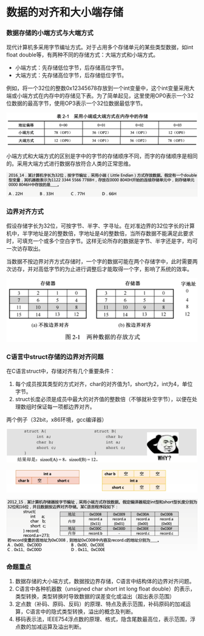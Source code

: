 # 数据的对齐和大小端存储

### 数据存储的小端方式与大端方式

现代计算机多采用字节编址方式。对于占用多个存储单元的某些类型数据，如int float double等，有两种不同的存储方式：大端方式和小端方式。

- 小端方式：先存储低位字节，后存储高位字节。
- 大端方式：先存储高位字节，后存储低位字节。

例如，将一个32位的整数0x12345678存放到一个int变量中，这个int变量采用大端或小端方式在内存中的存储见下表。为了简单起见，这里使用OP0表示一个32位数据的最高字节，使用OP3表示一个32位数据最低字节。

![](1.png)

小端方式和大端方式的区别是字中的字节的存储顺序不同，而字的存储顺序是相同的。采用大端方式进行数据存放符合人类的正常思维。

![](2.png)

### 边界对齐方式

假设存储字长为32位，可按字节、半字、字寻址。在对准边界的32位字长的计算机中，半字地址是2的整数倍，字地址是4的整数倍，当所存数据不能满足此要求时，可填充一个或多个空白字节。这样无论所存的数据是字节、半字还是字，均可一次访存取出。

当数据不按边界对齐方式存储时，一个字的数据可能在两个存储字中，此时需要两次访存，并对高低字节的为止进行调整后才能取得一个字，影响了系统的效率。

![](3.png)

### C语言中struct存储的边界对齐问题

在C语言struct中，存储对齐有几个重要条件：

1. 每个成员按其类型的方式对齐，char的对齐值为1，short为2，int为4，单位字节。
2. struct长度必须是成员中最大的对齐值的整数倍（不够就补空字节），以便在处理数组时保证每一项都边界对齐。

两个例子（32bit，x86环境，gcc编译器）

![](4.png)

![](5.png)

### 命题重点

1. 数据存储的大小端方式，数据按边界存储，C语言中结构体的边界对齐问题。
2. C语言中各种机器数（unsigned char short int long float double）的表示，类型转换，类型转换时导致数据的误差变化或溢出（超出表示范围）
3. 定点数（补码、原码、反码）的原理、特点及表示范围，补码原码的加减运算，C语言中的隐式类型转换，溢出的概念及判断。
4. 移码表示法，IEEE754浮点数的原理、格式，隐含尾数最高位，表示范围，浮点数的加减运算及溢出判断。